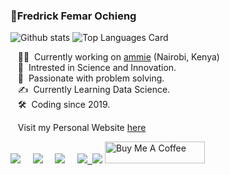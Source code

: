

### 👷Fredrick Femar Ochieng 

![Github stats](https://github-readme-stats.vercel.app/api?username=fescii&theme=highcontrast&show_icons=true&count_private=true)
![Top Languages Card](https://github-readme-stats.vercel.app/api/top-langs/?username=fescii&layout=compact&theme=highcontrast&show_icons=true&count_private=true)


&nbsp;&nbsp;&nbsp;:technologist: &nbsp;Currently working on [ammie](https://aduki-inc.github.io/ammie) (Nairobi, Kenya) \
&nbsp;&nbsp;&nbsp;:seedling: &nbsp;Intrested in Science and Innovation.\
&nbsp;&nbsp;&nbsp;:heartbeat: &nbsp;Passionate with problem solving.\
&nbsp;&nbsp;&nbsp;:writing_hand: &nbsp;Currently Learning Data Science.\
&nbsp;&nbsp;&nbsp;:hammer_and_wrench: &nbsp;Coding since 2019.

&nbsp;&nbsp;&nbsp;Visit my Personal Website [here](https://www.femar.co.ke/)



<p>
  <a href="mailto:isfescii@gmail.com?subject=What's%20Your%20Query?"><img src="https://img.shields.io/badge/gmail-%23D14836.svg?&style=for-the-badge&logo=gmail&logoColor=white" /></a>&nbsp;&nbsp;&nbsp;&nbsp;
  <a href="https://www.facebook.com/iamfemar"><img src="https://img.shields.io/badge/facebook-%233B5998.svg?&style=for-the-badge&logo=facebook&logoColor=white" /></a>&nbsp;&nbsp;&nbsp;&nbsp;
  <a href="https://www.instagram.com/_f.e.m.a.r/"><img src="https://img.shields.io/badge/instagram-%23dc2743.svg?&style=for-the-badge&logo=instagram&logoColor=white" /></a>&nbsp;&nbsp;&nbsp;&nbsp;
  <a href="https://www.linkedin.com/in/femar/"><img src="https://img.shields.io/badge/linkedin-%230077B5.svg?&style=for-the-badge&logo=linkedin&logoColor=white" />&nbsp;
 <a href="https://twitter.com/femar_will"><img src="https://img.shields.io/badge/twitter-%231DA1F2.svg?&style=for-the-badge&logo=twitter&logoColor=white" /></a>
<a href="https://www.buymeacoffee.com/femar" target="_blank">
   <img src="https://cdn.buymeacoffee.com/buttons/default-red.png" alt="Buy Me A Coffee"height="35" width="160" loading="lazy">
  </a>
</p>
